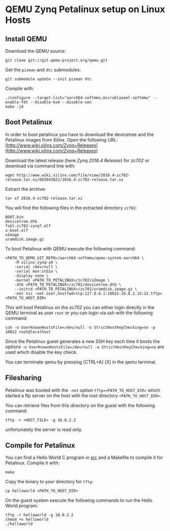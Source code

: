 <!--
Author: Konstantin Lübeck (University of Tübingen, Chair for Embedded Systems)
-->

# QEMU Zynq Petalinux setup on Linux Hosts

## Install QEMU

Download the QEMU source:
```
git clone git://git.qemu-project.org/qemu.git
```

Get the `pixman` and `dtc` submodules:
```
git submodule update --init pixman dtc
```

Compile with:
```
./configure --target-list="aarch64-softmmu,microblazeel-softmmu" --enable-fdt --disable-kvm --disable-xen
make -j4
```

## Boot Petalinux

In order to boot petalinux you have to download the devicetree and the Petalinux images from Xilinx. Open the following URL: [http://www.wiki.xilinx.com/Zynq+Releases](http://www.wiki.xilinx.com/Zynq+Releases)

Download the latest release (here _Zynq 2016.4 Release_) for _zc702_ or download via command line with:
```
wget http://www.wiki.xilinx.com/file/view/2016.4-zc702-release.tar.xz/603943822/2016.4-zc702-release.tar.xz
```

Extract the archive:
```
tar xf 2016.4-zc702-release.tar.xz
``` 

You will find the following files in the extracted directory `zc702`:
```
BOOT.bin
devicetree.dtb
fsbl-zc702-zynq7.elf
u-boot.elf
uImage
uramdisk.image.gz
```

To boot Petalinux with QEMU execute the following command:
``` 
<PATH_TO_QEMU_GIT_REPO>/aarch64-softmmu/qemu-system-aarch64 \ 
    -M xilinx-zynq-a9 \
    -serial /dev/null \
    -serial mon:stdio \
    -display none \
    -kernel <PATH_TO_PETALINUX>/zc702/uImage \
    -dtb <PATH_TO_PETALINUX>/zc702/devicetree.dtb \
    --initrd <PATH_TO_PETALINUX>/zc702/uramdisk.image.gz \
    -net nic -net user,hostfwd=tcp:127.0.0.1:10022-10.0.2.15:22,tftp=<PATH_TO_HOST_DIR>
``` 

This will boot Petalinux on the _zc702_ you can either login directly in the QEMU terminal as user `root` or you can login via ssh with the following command:

```
ssh -o UserKnownHostsFile=/dev/null -o StrictHostKeyChecking=no -p 10022 root@localhost
```

Since the Petalinux guest generates a new SSH key each time it boots the options `-o UserKnownHostsFile=/dev/null -o StrictHostKeyChecking=no` are used which disable the key check.

You can terminate qemu by pressing [CTRL+A] [X] in the qemu terminal.

## Filesharing

Petalinux was booted with the `-net` option `tftp=<PATH_TO_HOST_DIR>` which started a ftp server on the host with the root directory `<PATH_TO_HOST_DIR>`. 

You can retrieve files from this directory on the guest with the following command:
```
tftp -r <HOST_FILE> -g 10.0.2.2
```

unfortunately the server is read only.

## Compile for Petalinux

You can find a Hello World C program in [src](./src) and a Makefile to compile it for Petalinux. Compile it with:
```
make
```

Copy the binary to your directory for `tftp`:
```
cp helloworld <PATH_TO_HOST_DIR>
```

On the guest system execute the following commands to run the Hello World program:
```
tftp -r helloworld -g 10.0.2.2
chmod +x helloworld
./helloworld
```

